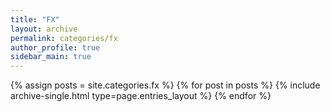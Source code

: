 ```yaml
---
title: "FX"
layout: archive
permalink: categories/fx
author_profile: true
sidebar_main: true
---
```


{% assign posts = site.categories.fx %}
{% for post in posts %} {% include archive-single.html type=page.entries_layout %} {% endfor %}